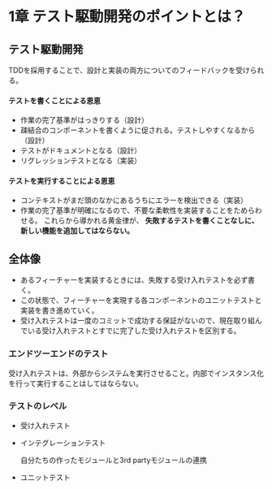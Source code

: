 # 1章 テスト駆動開発のポイントとは？

## テスト駆動開発
TDDを採用することで、設計と実装の両方についてのフィードバックを受けられる。

#### テストを書くことによる恩恵
* 作業の完了基準がはっきりする（設計）
* 疎結合のコンポーネントを書くように促される。テストしやすくなるから（設計）
* テストがドキュメントとなる（設計）
* リグレッションテストとなる（実装）

#### テストを実行することによる恩恵
* コンテキストがまだ頭のなかにあるうちにエラーを検出できる（実装）
* 作業の完了基準が明確になるので、不要な柔軟性を実装することをためらわせる。
これらから導かれる黄金律が、
**失敗するテストを書くことなしに、新しい機能を追加してはならない。**

## 全体像
* あるフィーチャーを実装するときには、失敗する受け入れテストを必ず書く。
* この状態で、フィーチャーを実現する各コンポーネントのユニットテストと実装を書き進めていく。
* 受け入れテストは一度のコミットで成功する保証がないので、現在取り組んでいる受け入れテストとすでに完了した受け入れテストを区別する。

### エンドツーエンドのテスト
受け入れテストは、外部からシステムを実行させること。内部でインスタンス化を行って実行することはしてはならない。

### テストのレベル
* 受け入れテスト
* インテグレーションテスト

  自分たちの作ったモジュールと3rd partyモジュールの連携
* ユニットテスト

